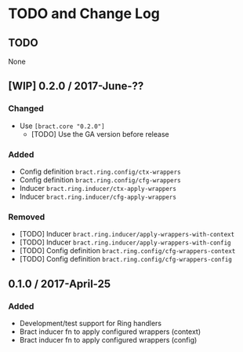 # TODO and Change Log

## TODO
None

## [WIP] 0.2.0 / 2017-June-??
### Changed
- Use `[bract.core "0.2.0"]`
  - [TODO] Use the GA version before release

### Added
- Config definition `bract.ring.config/ctx-wrappers`
- Config definition `bract.ring.config/cfg-wrappers`
- Inducer `bract.ring.inducer/ctx-apply-wrappers`
- Inducer `bract.ring.inducer/cfg-apply-wrappers`

### Removed
- [TODO] Inducer `bract.ring.inducer/apply-wrappers-with-context`
- [TODO] Inducer `bract.ring.inducer/apply-wrappers-with-config`
- [TODO] Config definition `bract.ring.config/cfg-wrappers-context`
- [TODO] Config definition `bract.ring.config/cfg-wrappers-config`


## 0.1.0 / 2017-April-25
### Added
- Development/test support for Ring handlers
- Bract inducer fn to apply configured wrappers (context)
- Bract inducer fn to apply configured wrappers (config)
